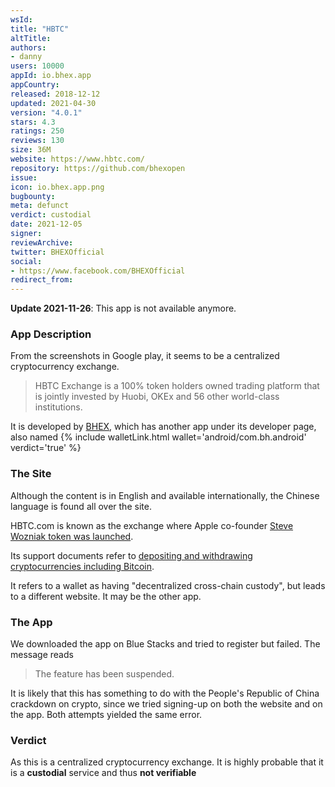 ```yaml
---
wsId: 
title: "HBTC"
altTitle: 
authors:
- danny
users: 10000
appId: io.bhex.app
appCountry: 
released: 2018-12-12
updated: 2021-04-30
version: "4.0.1"
stars: 4.3
ratings: 250
reviews: 130
size: 36M
website: https://www.hbtc.com/
repository: https://github.com/bhexopen
issue: 
icon: io.bhex.app.png
bugbounty: 
meta: defunct
verdict: custodial
date: 2021-12-05
signer: 
reviewArchive:
twitter: BHEXOfficial
social:
- https://www.facebook.com/BHEXOfficial
redirect_from:
---
```


**Update 2021-11-26**: This app is not available anymore.

### App Description

From the screenshots in Google play, it seems to be a centralized cryptocurrency exchange.

> HBTC Exchange is a 100% token holders owned trading platform that is jointly invested by Huobi, OKEx and 56 other world-class institutions.

It is developed by [BHEX](https://play.google.com/store/apps/developer?id=BHEX), which has another app under its developer page, also named {% include walletLink.html wallet='android/com.bh.android' verdict='true' %}

### The Site

Although the content is in English and available internationally, the Chinese language is found all over the site.

HBTC.com is known as the exchange where Apple co-founder [Steve Wozniak token was launched](https://www.businesswire.com/news/home/20201213005050/en/Apple-Co-founder-Steve-Wozniak%E2%80%99s-New-Ambition-Kicks-Off-on-HBTC.com).

Its support documents refer to [depositing and withdrawing cryptocurrencies including Bitcoin](https://support.hbtc.co/hc/en-us/articles/360009406513-How-to-Deposit-).

It refers to a wallet as having "decentralized cross-chain custody", but leads to a different website. It may be the other app.

### The App

We downloaded the app on Blue Stacks and tried to register but failed. The message reads 

> The feature has been suspended. 

It is likely that this has something to do with the People's Republic of China crackdown on crypto, since we tried signing-up on both the website and on the app. Both attempts yielded the same error.

### Verdict

As this is a centralized cryptocurrency exchange. It is highly probable that it is a **custodial** service and thus **not verifiable**


